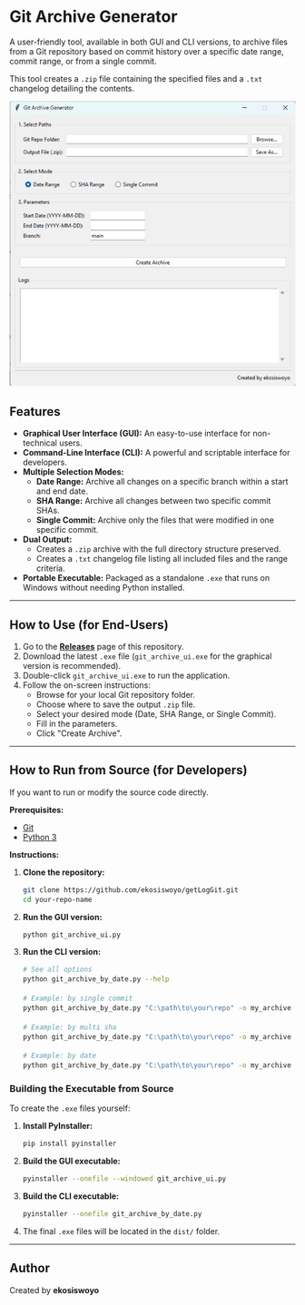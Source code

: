 
# Git Archive Generator

A user-friendly tool, available in both GUI and CLI versions, to archive files from a Git repository based on commit history over a specific date range, commit range, or from a single commit.

This tool creates a `.zip` file containing the specified files and a `.txt` changelog detailing the contents.

![Screenshot of the GUI application](placeholder.png)

## Features

- **Graphical User Interface (GUI):** An easy-to-use interface for non-technical users.
- **Command-Line Interface (CLI):** A powerful and scriptable interface for developers.
- **Multiple Selection Modes:**
  - **Date Range:** Archive all changes on a specific branch within a start and end date.
  - **SHA Range:** Archive all changes between two specific commit SHAs.
  - **Single Commit:** Archive only the files that were modified in one specific commit.
- **Dual Output:**
  - Creates a `.zip` archive with the full directory structure preserved.
  - Creates a `.txt` changelog file listing all included files and the range criteria.
- **Portable Executable:** Packaged as a standalone `.exe` that runs on Windows without needing Python installed.

---

## How to Use (for End-Users)

1.  Go to the [**Releases**](https://github.com/ekosiswoyo/getLogGit/releases) page of this repository.
2.  Download the latest `.exe` file (`git_archive_ui.exe` for the graphical version is recommended).
3.  Double-click `git_archive_ui.exe` to run the application.
4.  Follow the on-screen instructions:
    -   Browse for your local Git repository folder.
    -   Choose where to save the output `.zip` file.
    -   Select your desired mode (Date, SHA Range, or Single Commit).
    -   Fill in the parameters.
    -   Click "Create Archive".

---

## How to Run from Source (for Developers)

If you want to run or modify the source code directly.

**Prerequisites:**
- [Git](https://git-scm.com/)
- [Python 3](https://www.python.org/)

**Instructions:**

1.  **Clone the repository:**
    ```bash
    git clone https://github.com/ekosiswoyo/getLogGit.git
    cd your-repo-name
    ```

2.  **Run the GUI version:**
    ```bash
    python git_archive_ui.py
    ```

3.  **Run the CLI version:**
    ```bash
    # See all options
    python git_archive_by_date.py --help

    # Example: by single commit
    python git_archive_by_date.py "C:\path\to\your\repo" -o my_archive --commit-sha <your_sha>

    # Example: by multi sha
    python git_archive_by_date.py "C:\path\to\your\repo" -o my_archive --start-sha <your_start_sha> --end-sha <your_end_sha>

    # Example: by date    
    python git_archive_by_date.py "C:\path\to\your\repo" -o my_archive --branch <branch_name> --start-date <start_date> --end-date <end_date>
    
    ```

### Building the Executable from Source

To create the `.exe` files yourself:

1.  **Install PyInstaller:**
    ```bash
    pip install pyinstaller
    ```

2.  **Build the GUI executable:**
    ```bash
    pyinstaller --onefile --windowed git_archive_ui.py
    ```

3.  **Build the CLI executable:**
    ```bash
    pyinstaller --onefile git_archive_by_date.py
    ```

4.  The final `.exe` files will be located in the `dist/` folder.

---

## Author

Created by **ekosiswoyo**

